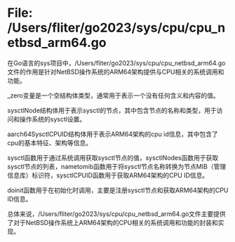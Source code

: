 # File: /Users/fliter/go2023/sys/cpu/cpu_netbsd_arm64.go

在Go语言的sys项目中，/Users/fliter/go2023/sys/cpu/cpu_netbsd_arm64.go文件的作用是针对NetBSD操作系统的ARM64架构提供与CPU相关的系统调用和功能。

_zero变量是一个空结构体类型，通常用于表示一个没有任何含义和内容的值。

sysctlNode结构体用于表示sysctl的节点，其中包含节点的名称和类型，用于访问和操作系统的sysctl设置。

aarch64SysctlCPUID结构体用于表示ARM64架构的cpu id信息，其中包含了cpu的基本特征、架构等信息。

sysctl函数用于通过系统调用获取sysctl节点的值，sysctlNodes函数用于获取sysctl节点的列表，nametomib函数用于将sysctl节点名称转换为节点MIB（管理信息库）标识符，sysctlCPUID函数用于获取ARM64架构的CPU ID信息。

doinit函数用于在初始化时调用，主要是注册sysctl节点和获取ARM64架构的CPU ID信息。

总体来说，/Users/fliter/go2023/sys/cpu/cpu_netbsd_arm64.go文件主要提供了对于NetBSD操作系统上ARM64架构的CPU相关的系统调用和功能的封装和实现。

